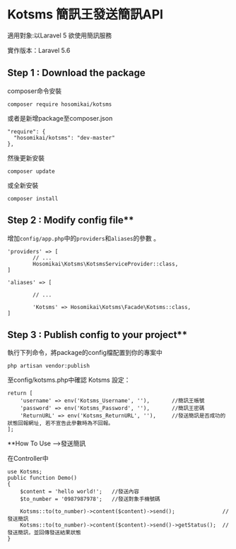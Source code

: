 # Kotsms 簡訊王發送簡訊API

適用對象:以Laravel 5 欲使用簡訊服務

實作版本：Laravel 5.6

## Step 1 : Download the package

composer命令安裝	
```
composer require hosomikai/kotsms
```
或者是新增package至composer.json
```
"require": {
  "hosomikai/kotsms": "dev-master"
},
```
然後更新安裝
```
composer update
```
或全新安裝
```
composer install
```

## Step 2 : Modify config file**

增加`config/app.php`中的`providers`和`aliases`的參數 。
```
'providers' => [ 
        // ... 
        Hosomikai\Kotsms\KotsmsServiceProvider::class, 
]

'aliases' => [ 

        // ... 
        
        'Kotsms' => Hosomikai\Kotsms\Facade\Kotsms::class, 
]
```

## Step 3 : Publish config to your project**

執行下列命令，將package的config檔配置到你的專案中
```
php artisan vendor:publish
```
至config/kotsms.php中確認 Kotsms 設定：

    return [
        'username' => env('Kotsms_Username', ''),       //簡訊王帳號
        'password' => env('Kotsms_Password', ''),       //簡訊王密碼
        'ReturnURL' => env('Kotsms_ReturnURL', ''),     //發送簡訊是否成功的狀態回報網址, 若不宣告此參數時為不回報。
    ];

**How To Use -->發送簡訊

在Controller中
      
    use Kotsms; 
    public function Demo()
    {   
        $content = 'hello world!';   //發送內容
        $to_number = '0987987978';   //發送對象手機號碼
        
        Kotsms::to(to_number)->content($content)->send();               //發送簡訊
        Kotsms::to(to_number)->content($content)->send()->getStatus();  //發送簡訊，並回傳發送結果狀態
    }
